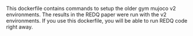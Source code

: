 This dockerfile contains commands to setup the older gym mujoco v2 environments. The results in the REDQ paper were run with the v2 environments. If you use this dockerfile, you will be able to run REDQ code right away. 